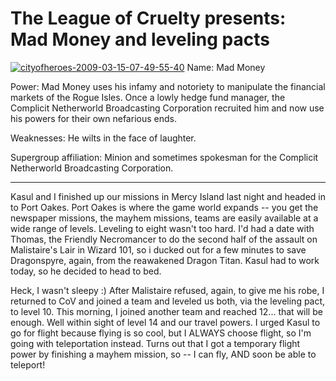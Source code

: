 # The League of Cruelty presents: Mad Money and leveling pacts

[![cityofheroes-2009-03-15-07-49-55-40](http://westkarana.com/wp-content/uploads/2009/03/cityofheroes-2009-03-15-07-49-55-40.jpg "cityofheroes-2009-03-15-07-49-55-40")](http://westkarana.com/wp-content/uploads/2009/03/cityofheroes-2009-03-09-21-52-31-84.jpg)
Name: Mad Money

Power: Mad Money uses his infamy and notoriety to manipulate the financial markets of the Rogue Isles. Once a lowly hedge fund manager, the Complicit Netherworld Broadcasting Corporation recruited him and now use his powers for their own nefarious ends.

Weaknesses: He wilts in the face of laughter.

Supergroup affiliation: Minion and sometimes spokesman for the Complicit Netherworld Broadcasting Corporation.

---

Kasul and I finished up our missions in Mercy Island last night and headed in to Port Oakes. Port Oakes is where the game world expands -- you get the newspaper missions, the mayhem missions, teams are easily available at a wide range of levels. Leveling to eight wasn't too hard. I'd had a date with Thomas, the Friendly Necromancer to do the second half of the assault on Malistaire's Lair in Wizard 101, so i ducked out for a few minutes to save Dragonspyre, again, from the reawakened Dragon Titan. Kasul had to work today, so he decided to head to bed.

Heck, I wasn't sleepy :) After Malistaire refused, again, to give me his robe, I returned to CoV and joined a team and leveled us both, via the leveling pact, to level 10. This morning, I joined another team and reached 12... that will be enough. Well within sight of level 14 and our travel powers. I urged Kasul to go for flight because flying is so cool, but I ALWAYS choose flight, so I'm going with teleportation instead. Turns out that I got a temporary flight power by finishing a mayhem mission, so -- I can fly, AND soon be able to teleport!



